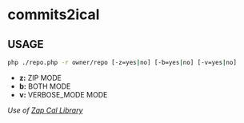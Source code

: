 # commits2ical

## USAGE
```sh
php ./repo.php -r owner/repo [-z=yes|no] [-b=yes|no] [-v=yes|no]
```
- **z:** ZIP MODE
- **b:** BOTH MODE
- **v:** VERBOSE_MODE MODE

*Use of [Zap Cal Library](https://icalendar.org/php-library.html)*
